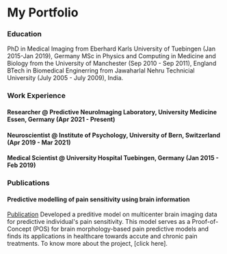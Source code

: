 # My Portfolio

### Education
PhD in Medical Imaging from Eberhard Karls University of Tuebingen (Jan 2015-Jan 2019), Germany
MSc in Physics and Computing in Medicine and Biology from the University of Manchester (Sep 2010 - Sep 2011), England
BTech in Biomedical Enginerring from Jawaharlal Nehru Technicial University (July 2005 - July 2009), India.

### Work Experience
#### Researcher @ Predictive NeuroImaging Laboratory, University Medicine Essen, Germany (Apr 2021 - Present)
#### Neuroscientist @ Institute of Psychology, University of Bern, Switzerland (Apr 2019 - Mar 2021)
#### Medical Scientist @ University Hospital Tuebingen, Germany (Jan 2015 - Feb 2019)

### Publications 
#### Predictive modelling of pain sensitivity using brain information
[Publication](https://journals.lww.com/pain/fulltext/9900/brain_morphology_predicts_individual_sensitivity.323.aspx)
Developed a preditive model on multicenter brain imaging data for predictive individual's pain sensitivity. This model 
serves as a Proof-of-Concept (POS) for brain morphology-based pain predictive models and finds its applications in healthcare towards accute and chronic pain treatments. To know more about the project, [click here].
